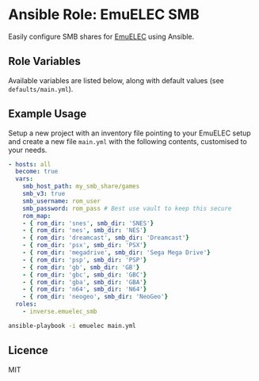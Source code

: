 # Ansible Role: EmuELEC SMB

Easily configure SMB shares for [EmuELEC][0] using Ansible.

## Role Variables

Available variables are listed below, along with default values (see `defaults/main.yml`).

## Example Usage

Setup a new project with an inventory file pointing to your EmuELEC setup and create a new file `main.yml` with the following contents, customised to your needs.

```yaml
- hosts: all
  become: true
  vars:
    smb_host_path: my_smb_share/games
    smb_v3: true
    smb_username: rom_user
    smb_password: rom_pass # Best use vault to keep this secure
    rom_map: 
    - { rom_dir: 'snes', smb_dir: 'SNES'}
    - { rom_dir: 'nes', smb_dir: 'NES'}
    - { rom_dir: 'dreamcast', smb_dir: 'Dreamcast'}
    - { rom_dir: 'psx', smb_dir: 'PSX'}
    - { rom_dir: 'megadrive', smb_dir: 'Sega Mega Drive'}
    - { rom_dir: 'psp', smb_dir: 'PSP'}
    - { rom_dir: 'gb', smb_dir: 'GB'}
    - { rom_dir: 'gbc', smb_dir: 'GBC'}
    - { rom_dir: 'gba', smb_dir: 'GBA'}
    - { rom_dir: 'n64', smb_dir: 'N64'}
    - { rom_dir: 'neogeo', smb_dir: 'NeoGeo'}
  roles:
    - inverse.emuelec_smb
```

```bash
ansible-playbook -i emuelec main.yml
```

## Licence 

MIT

[0]: https://github.com/EmuELEC/EmuELEC

